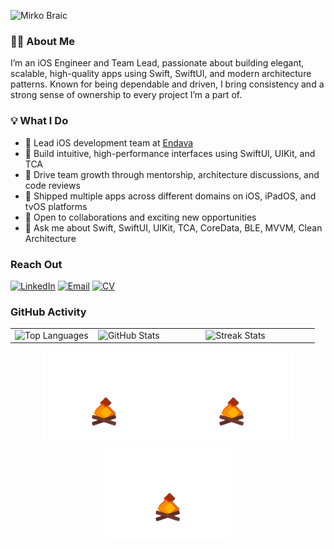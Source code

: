 ![Mirko Braic](https://capsule-render.vercel.app/api?type=rounded&color=gradient&text=Mirko%20Brai%C4%87&desc=Software%20Engineer%20•%20iOS%20Lead&animation=fadeIn&fontAlignY=45&descAlignY=75&fontSize=50&descSize=20&theme=dark)

### 👨‍💻 About Me

I’m an iOS Engineer and Team Lead, passionate about building elegant, scalable, high-quality apps using Swift, SwiftUI, and modern architecture patterns. Known for being dependable and driven, I bring consistency and a strong sense of ownership to every project I’m a part of.

### 💡 What I Do

-	🚀 Lead iOS development team at [Endava](https://www.endava.com/)
-	📱 Build intuitive, high-performance interfaces using SwiftUI, UIKit, and TCA
-	🧠 Drive team growth through mentorship, architecture discussions, and code reviews
- 🧩 Shipped multiple apps across different domains on iOS, iPadOS, and tvOS platforms
- 🤝 Open to collaborations and exciting new opportunities
- 💬 Ask me about Swift, SwiftUI, UIKit, TCA, CoreData, BLE, MVVM, Clean Architecture

### Reach Out

[![LinkedIn](https://img.shields.io/badge/-LinkedIn-0077B5?style=for-the-badge&logo=linkedin&logoColor=white)](https://linkedin.com/in/mirkobraic)
[![Email](https://img.shields.io/badge/-Email-EA4335?style=for-the-badge&logo=gmail&logoColor=white)](mailto:mirko.braic@gmail.com)
[![CV](https://img.shields.io/badge/CV-grey?style=for-the-badge&logo=readthedocs&logoColor=white)](https://www.dropbox.com/scl/fi/05kt5efyixhrba9nx1gf0/MirkoBraicCV.pdf?rlkey=wxxyb4l4lun7wx2vjwazffba6&st=tea6qflh&dl=1)

### GitHub Activity

<table>
  <tr>
    <td valign="top" width="27%">
      <img src="https://vercel-stats-gules.vercel.app/api/top-langs/?layout=compact&username=mirkobraic&theme=dark&exclude_repo=vercel-stats" width="100%" alt="Top Languages"/>
    </td>
    <td valign="top" width="35%">      
      <img src="https://vercel-stats-gules.vercel.app/api/?username=mirkobraic&theme=dark&exclude_repo=vercel-stats" width="100%" alt="GitHub Stats"/>
    </td>
    <td valign="top" width="37%">
      <img src="https://streak-stats.demolab.com/?user=mirkobraic&theme=dark" width="100%" alt="Streak Stats"/>
    </td>
  </tr>
</table>

<div align="center">
  <img src="sources/campfire.gif" width="200" alt="Campfire animation" />
  <img src="sources/campfire.gif" width="200" alt="Campfire animation" />
  <img src="sources/campfire.gif" width="200" alt="Campfire animation" />
</div>
